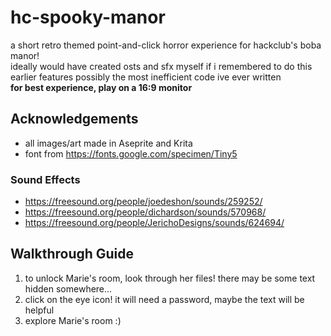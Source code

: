 # hc-spooky-manor  
a short retro themed point-and-click horror experience for hackclub's boba manor!  
ideally would have created osts and sfx myself if i remembered to do this earlier
features possibly the most inefficient code ive ever written  
**for best experience, play on a 16:9 monitor**  

## Acknowledgements  
- all images/art made in Aseprite and Krita  
- font from https://fonts.google.com/specimen/Tiny5  
### Sound Effects
- https://freesound.org/people/joedeshon/sounds/259252/
- https://freesound.org/people/dichardson/sounds/570968/
- https://freesound.org/people/JerichoDesigns/sounds/624694/

## Walkthrough Guide
1. to unlock Marie's room, look through her files! there may be some text hidden somewhere...  
2. click on the eye icon! it will need a password, maybe the text will be helpful
3. explore Marie's room :)